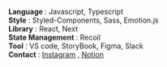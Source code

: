 **Language** : Javascript, Typescript   
**Style** : Styled-Components, Sass, Emotion.js  
**Library** : React, Next  
**State Management** : Recoil  
**Tool** : VS code, StoryBook, Figma, Slack     
**Contact** : [Instagram](https://www.instagram.com/x0_ghks1/?hl=ko) , [Notion](https://lumbar-dessert-399.notion.site/FE-Developer-85690d59cde44d278c9419ca2ee3d416)
